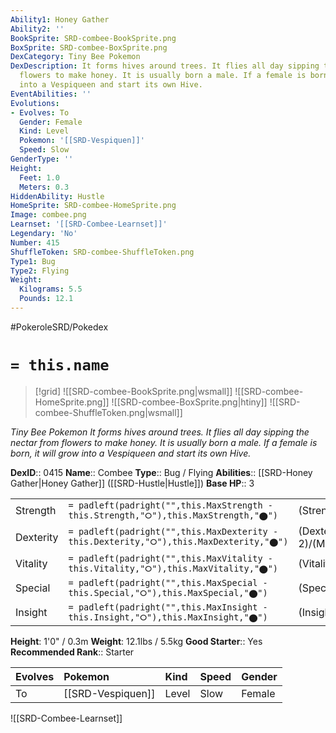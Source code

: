 ```yaml
---
Ability1: Honey Gather
Ability2: ''
BookSprite: SRD-combee-BookSprite.png
BoxSprite: SRD-combee-BoxSprite.png
DexCategory: Tiny Bee Pokemon
DexDescription: It forms hives around trees. It flies all day sipping the nectar from
  flowers to make honey. It is usually born a male. If a female is born, it will grow
  into a Vespiqueen and start its own Hive.
EventAbilities: ''
Evolutions:
- Evolves: To
  Gender: Female
  Kind: Level
  Pokemon: '[[SRD-Vespiquen]]'
  Speed: Slow
GenderType: ''
Height:
  Feet: 1.0
  Meters: 0.3
HiddenAbility: Hustle
HomeSprite: SRD-combee-HomeSprite.png
Image: combee.png
Learnset: '[[SRD-Combee-Learnset]]'
Legendary: 'No'
Number: 415
ShuffleToken: SRD-combee-ShuffleToken.png
Type1: Bug
Type2: Flying
Weight:
  Kilograms: 5.5
  Pounds: 12.1
---
```


#PokeroleSRD/Pokedex

# `= this.name`

> [!grid]
> ![[SRD-combee-BookSprite.png|wsmall]]
> ![[SRD-combee-HomeSprite.png]]
> ![[SRD-combee-BoxSprite.png|htiny]]
> ![[SRD-combee-ShuffleToken.png|wsmall]]


*Tiny Bee Pokemon*
*It forms hives around trees. It flies all day sipping the nectar from flowers to make honey. It is usually born a male. If a female is born, it will grow into a Vespiqueen and start its own Hive.*

**DexID**:: 0415
**Name**:: Combee
**Type**:: Bug / Flying
**Abilities**:: [[SRD-Honey Gather|Honey Gather]] ([[SRD-Hustle|Hustle]])
**Base HP**:: 3

|           |                                                                                        |                                          |
| --------- | -------------------------------------------------------------------------------------- | ---------------------------------------- |
| Strength  | `= padleft(padright("",this.MaxStrength - this.Strength,"⭘"),this.MaxStrength,"⬤")`    | (Strength::1)/(MaxStrength::3)   |
| Dexterity | `= padleft(padright("",this.MaxDexterity - this.Dexterity,"⭘"),this.MaxDexterity,"⬤")` | (Dexterity:: 2)/(MaxDexterity::5) |
| Vitality  | `= padleft(padright("",this.MaxVitality - this.Vitality,"⭘"),this.MaxVitality,"⬤")`    | (Vitality::1)/(MaxVitality::3)   |
| Special   | `= padleft(padright("",this.MaxSpecial - this.Special,"⭘"),this.MaxSpecial,"⬤")`       | (Special::1)/(MaxSpecial::3)     |
| Insight   | `= padleft(padright("",this.MaxInsight - this.Insight,"⭘"),this.MaxInsight,"⬤")`       | (Insight::1)/(MaxInsight::3)     |

**Height**: 1'0" / 0.3m
**Weight**: 12.1lbs / 5.5kg
**Good Starter**:: Yes
**Recommended Rank**:: Starter

| Evolves   | Pokemon           | Kind   | Speed   | Gender   |
|:----------|:------------------|:-------|:--------|:---------|
| To        | [[SRD-Vespiquen]] | Level  | Slow    | Female   |

![[SRD-Combee-Learnset]]